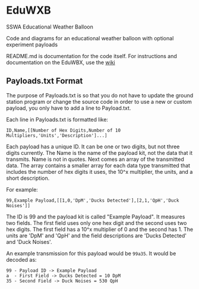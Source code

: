 # EduWXB

SSWA Educational Weather Balloon

Code and diagrams for an educational weather balloon with optional experiment payloads

README.md is documentation for the code itself. For instructions and documentation on the EduWBX, use the [wiki](https://github.com/aidanbxyz/EduWXB/wiki)

## Payloads.txt Format

The purpose of Payloads.txt is so that you do not have to update the ground station program or change the source code in order to use a new or custom payload, you only have to add a line to Payload.txt.

Each line in Payloads.txt is formatted like:

```
ID,Name,[[Number of Hex Digits,Number of 10 Multipliers,'Units','Description']...]
```

Each payload has a unique ID. It can be one or two digits, but not three digits currently. The Name is the name of the payload kit, not the data that it transmits. Name is not in quotes. Next comes an array of the transmitted data. The array contains a smaller array for each data type transmitted that includes the number of hex digits it uses, the 10^x multiplier, the units, and a short description.

For example:

```
99,Example Payload,[[1,0,'DpM','Ducks Detected'],[2,1,'QpH','Duck Noises']]
```

The ID is 99 and the payload kit is called "Example Payload". It measures two fields. The first field uses only one hex digit and the second uses two hex digits. The first field has a 10^x multiplier of 0 and the second has 1. The units are 'DpM' and 'QpH' and the field descriptions are 'Ducks Detected' and 'Duck Noises'.

An example transmission for this payload would be `99a35`. It would be decoded as:

```
99 - Payload ID -> Example Payload
a  - First Field -> Ducks Detected = 10 DpM
35 - Second Field -> Duck Noises = 530 QpH
```